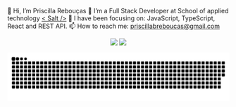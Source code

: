 👋 Hi, I’m Priscilla Rebouças
💞️ I’m a Full Stack Developer at School of applied technology  [< Salt />](salt.dev)
🌱 I have been focusing on: JavaScript, TypeScript, React and REST API.
📫 How to reach me: priscillabreboucas@gmail.com

<!---
PriscillaReboucas/PriscillaReboucas is a ✨ special ✨ repository because its `README.md` (this file) appears on your GitHub profile.
You can click the Preview link to take a look at your changes.
--->

<div align="center">
  <img height="150em" src="https://github-readme-stats.vercel.app/api?username=priscillareboucas&show_icons=true&theme=radical"/>
  <img height="150em" src="https://github-readme-stats.vercel.app/api/top-langs/?username=priscillareboucas&layout=compact&langs_count=7&theme=radical"/>
</div>



![Snake animation](https://github.com/PriscillaReboucas/PriscillaReboucas/blob/output/github-contribution-grid-snake.svg)
